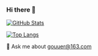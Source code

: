 ### Hi there 👋

[![GitHub Stats](https://github-readme-stats.vercel.app/api?username=shanksgx&theme=dark&show_icons=true&hide=issues,contribs)](https://github.com/shanksgx/)

[![Top Langs](https://github-readme-stats.vercel.app/api/top-langs/?username=shanksgx&theme=dark&hide=jupyter%20notebook,php,vue,html,css,go,python,java&langs_count=8&layout=compact)](https://github.com/shanksgx/)

💬 Ask me about gouuer@163.com
